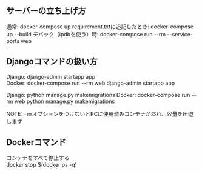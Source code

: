 ## サーバーの立ち上げ方

通常: docker-compose up
requirement.txtに追記したとき: docker-compose up --build
デバック（ipdbを使う）時: docker-compose run --rm --service-ports web

## Djangoコマンドの扱い方

Django: django-admin startapp app  
Docker: docker-compose run --rm web django-admin startapp app

Django: python manage.py makemigrations
Docker: docker-compose run --rm web python manage.py makemigrations

NOTE: ```-rm```オプションをつけないとPCに使用済みコンテナが溢れ、容量を圧迫します

## Dockerコマンド  

コンテナをすべて停止する  
docker stop $(docker ps -q)